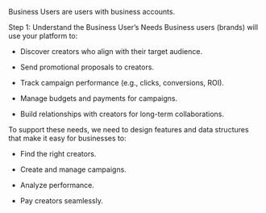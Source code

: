 Business Users are users with business accounts.

Step 1: Understand the Business User’s Needs
Business users (brands) will use your platform to:

- Discover creators who align with their target audience.

- Send promotional proposals to creators.

- Track campaign performance (e.g., clicks, conversions, ROI).

- Manage budgets and payments for campaigns.

- Build relationships with creators for long-term collaborations.

To support these needs, we need to design features and data structures that make it easy for businesses to:

- Find the right creators.

- Create and manage campaigns.

- Analyze performance.

- Pay creators seamlessly.
